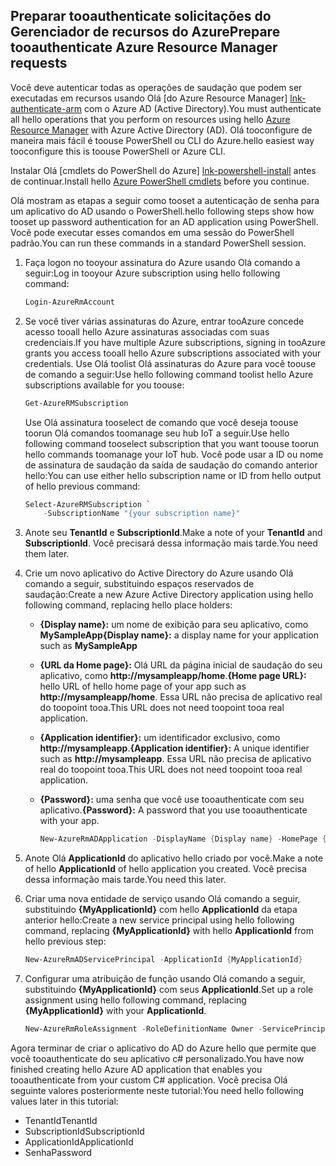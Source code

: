## <a name="prepare-tooauthenticate-azure-resource-manager-requests"></a><span data-ttu-id="347bc-101">Preparar tooauthenticate solicitações do Gerenciador de recursos do Azure</span><span class="sxs-lookup"><span data-stu-id="347bc-101">Prepare tooauthenticate Azure Resource Manager requests</span></span>
<span data-ttu-id="347bc-102">Você deve autenticar todas as operações de saudação que podem ser executadas em recursos usando Olá [do Azure Resource Manager] [ lnk-authenticate-arm] com o Azure AD (Active Directory).</span><span class="sxs-lookup"><span data-stu-id="347bc-102">You must authenticate all hello operations that you perform on resources using hello [Azure Resource Manager][lnk-authenticate-arm] with Azure Active Directory (AD).</span></span> <span data-ttu-id="347bc-103">Olá tooconfigure de maneira mais fácil é toouse PowerShell ou CLI do Azure.</span><span class="sxs-lookup"><span data-stu-id="347bc-103">hello easiest way tooconfigure this is toouse PowerShell or Azure CLI.</span></span>

<span data-ttu-id="347bc-104">Instalar Olá [cmdlets do PowerShell do Azure] [ lnk-powershell-install] antes de continuar.</span><span class="sxs-lookup"><span data-stu-id="347bc-104">Install hello [Azure PowerShell cmdlets][lnk-powershell-install] before you continue.</span></span>

<span data-ttu-id="347bc-105">Olá mostram as etapas a seguir como tooset a autenticação de senha para um aplicativo do AD usando o PowerShell.</span><span class="sxs-lookup"><span data-stu-id="347bc-105">hello following steps show how tooset up password authentication for an AD application using PowerShell.</span></span> <span data-ttu-id="347bc-106">Você pode executar esses comandos em uma sessão do PowerShell padrão.</span><span class="sxs-lookup"><span data-stu-id="347bc-106">You can run these commands in a standard PowerShell session.</span></span>

1. <span data-ttu-id="347bc-107">Faça logon no tooyour assinatura do Azure usando Olá comando a seguir:</span><span class="sxs-lookup"><span data-stu-id="347bc-107">Log in tooyour Azure subscription using hello following command:</span></span>

    ```powershell
    Login-AzureRmAccount
    ```

1. <span data-ttu-id="347bc-108">Se você tiver várias assinaturas do Azure, entrar tooAzure concede acesso tooall hello Azure assinaturas associadas com suas credenciais.</span><span class="sxs-lookup"><span data-stu-id="347bc-108">If you have multiple Azure subscriptions, signing in tooAzure grants you access tooall hello Azure subscriptions associated with your credentials.</span></span> <span data-ttu-id="347bc-109">Use Olá toolist Olá assinaturas do Azure para você toouse de comando a seguir:</span><span class="sxs-lookup"><span data-stu-id="347bc-109">Use hello following command toolist hello Azure subscriptions available for you toouse:</span></span>

    ```powershell
    Get-AzureRMSubscription
    ```

    <span data-ttu-id="347bc-110">Use Olá assinatura tooselect de comando que você deseja toouse toorun Olá comandos toomanage seu hub IoT a seguir.</span><span class="sxs-lookup"><span data-stu-id="347bc-110">Use hello following command tooselect subscription that you want toouse toorun hello commands toomanage your IoT hub.</span></span> <span data-ttu-id="347bc-111">Você pode usar a ID ou nome de assinatura de saudação da saída de saudação do comando anterior hello:</span><span class="sxs-lookup"><span data-stu-id="347bc-111">You can use either hello subscription name or ID from hello output of hello previous command:</span></span>

    ```powershell
    Select-AzureRMSubscription `
        -SubscriptionName "{your subscription name}"
    ```

2. <span data-ttu-id="347bc-112">Anote seu **TenantId** e **SubscriptionId**.</span><span class="sxs-lookup"><span data-stu-id="347bc-112">Make a note of your **TenantId** and **SubscriptionId**.</span></span> <span data-ttu-id="347bc-113">Você precisará dessa informação mais tarde.</span><span class="sxs-lookup"><span data-stu-id="347bc-113">You need them later.</span></span>
3. <span data-ttu-id="347bc-114">Crie um novo aplicativo do Active Directory do Azure usando Olá comando a seguir, substituindo espaços reservados de saudação:</span><span class="sxs-lookup"><span data-stu-id="347bc-114">Create a new Azure Active Directory application using hello following command, replacing hello place holders:</span></span>
   
   * <span data-ttu-id="347bc-115">**{Display name}:** um nome de exibição para seu aplicativo, como **MySampleApp**</span><span class="sxs-lookup"><span data-stu-id="347bc-115">**{Display name}:** a display name for your application such as **MySampleApp**</span></span>
   * <span data-ttu-id="347bc-116">**{URL da Home page}:** Olá URL da página inicial de saudação do seu aplicativo, como **http://mysampleapp/home**.</span><span class="sxs-lookup"><span data-stu-id="347bc-116">**{Home page URL}:** hello URL of hello home page of your app such as **http://mysampleapp/home**.</span></span> <span data-ttu-id="347bc-117">Essa URL não precisa de aplicativo real do toopoint tooa.</span><span class="sxs-lookup"><span data-stu-id="347bc-117">This URL does not need toopoint tooa real application.</span></span>
   * <span data-ttu-id="347bc-118">**{Application identifier}:** um identificador exclusivo, como **http://mysampleapp**.</span><span class="sxs-lookup"><span data-stu-id="347bc-118">**{Application identifier}:** A unique identifier such as **http://mysampleapp**.</span></span> <span data-ttu-id="347bc-119">Essa URL não precisa de aplicativo real do toopoint tooa.</span><span class="sxs-lookup"><span data-stu-id="347bc-119">This URL does not need toopoint tooa real application.</span></span>
   * <span data-ttu-id="347bc-120">**{Password}:** uma senha que você use tooauthenticate com seu aplicativo.</span><span class="sxs-lookup"><span data-stu-id="347bc-120">**{Password}:** A password that you use tooauthenticate with your app.</span></span>
     
     ```powershell
     New-AzureRmADApplication -DisplayName {Display name} -HomePage {Home page URL} -IdentifierUris {Application identifier} -Password {Password}
     ```
4. <span data-ttu-id="347bc-121">Anote Olá **ApplicationId** do aplicativo hello criado por você.</span><span class="sxs-lookup"><span data-stu-id="347bc-121">Make a note of hello **ApplicationId** of hello application you created.</span></span> <span data-ttu-id="347bc-122">Você precisa dessa informação mais tarde.</span><span class="sxs-lookup"><span data-stu-id="347bc-122">You need this later.</span></span>
5. <span data-ttu-id="347bc-123">Criar uma nova entidade de serviço usando Olá comando a seguir, substituindo **{MyApplicationId}** com hello **ApplicationId** da etapa anterior hello:</span><span class="sxs-lookup"><span data-stu-id="347bc-123">Create a new service principal using hello following command, replacing **{MyApplicationId}** with hello **ApplicationId** from hello previous step:</span></span>
   
    ```powershell
    New-AzureRmADServicePrincipal -ApplicationId {MyApplicationId}
    ```
6. <span data-ttu-id="347bc-124">Configurar uma atribuição de função usando Olá comando a seguir, substituindo **{MyApplicationId}** com seus **ApplicationId**.</span><span class="sxs-lookup"><span data-stu-id="347bc-124">Set up a role assignment using hello following command, replacing **{MyApplicationId}** with your **ApplicationId**.</span></span>
   
    ```powershell
    New-AzureRmRoleAssignment -RoleDefinitionName Owner -ServicePrincipalName {MyApplicationId}
    ```

<span data-ttu-id="347bc-125">Agora terminar de criar o aplicativo do AD do Azure hello que permite que você tooauthenticate do seu aplicativo c# personalizado.</span><span class="sxs-lookup"><span data-stu-id="347bc-125">You have now finished creating hello Azure AD application that enables you tooauthenticate from your custom C# application.</span></span> <span data-ttu-id="347bc-126">Você precisa Olá seguinte valores posteriormente neste tutorial:</span><span class="sxs-lookup"><span data-stu-id="347bc-126">You need hello following values later in this tutorial:</span></span>

* <span data-ttu-id="347bc-127">TenantId</span><span class="sxs-lookup"><span data-stu-id="347bc-127">TenantId</span></span>
* <span data-ttu-id="347bc-128">SubscriptionId</span><span class="sxs-lookup"><span data-stu-id="347bc-128">SubscriptionId</span></span>
* <span data-ttu-id="347bc-129">ApplicationId</span><span class="sxs-lookup"><span data-stu-id="347bc-129">ApplicationId</span></span>
* <span data-ttu-id="347bc-130">Senha</span><span class="sxs-lookup"><span data-stu-id="347bc-130">Password</span></span>

[lnk-authenticate-arm]: https://msdn.microsoft.com/library/azure/dn790557.aspx
[lnk-powershell-install]: https://docs.microsoft.com/powershell/azure/install-azurerm-ps
